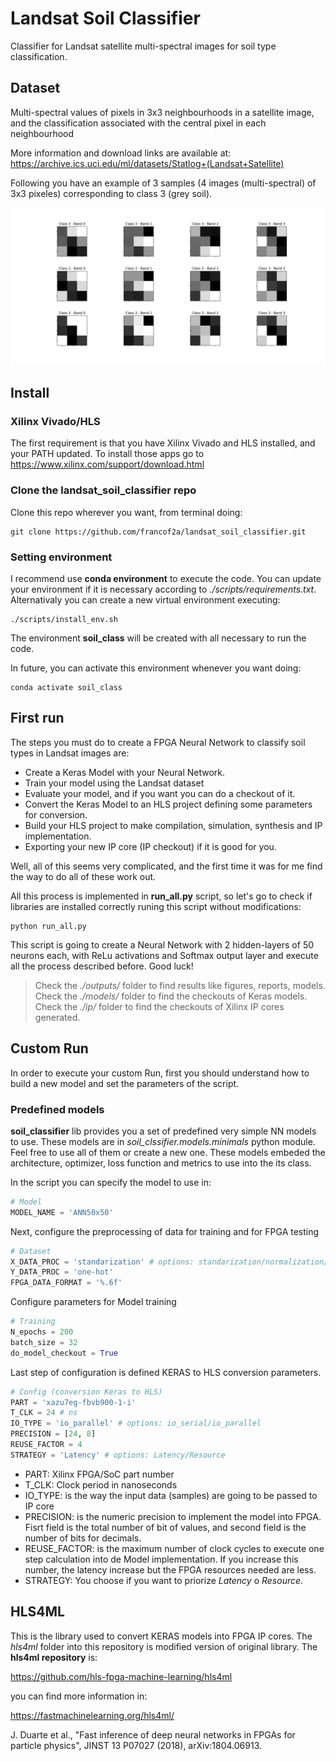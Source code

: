 # Landsat Soil Classifier
Classifier for Landsat satellite multi-spectral images for soil type classification.

## Dataset
Multi-spectral values of pixels in 3x3 neighbourhoods in a satellite image, and the classification associated with the central pixel in each neighbourhood

More information and download links are available at:
https://archive.ics.uci.edu/ml/datasets/Statlog+(Landsat+Satellite)

Following you have an example of 3 samples (4 images (multi-spectral) of 3x3 pixeles) corresponding to class 3 (grey soil).

![](./figs/somesamples.png)


## Install

### Xilinx Vivado/HLS
The first requirement is that you have Xilinx Vivado and HLS installed, and your PATH updated.
To install those apps go to https://www.xilinx.com/support/download.html

### Clone the landsat_soil_classifier repo
Clone this repo wherever you want, from terminal doing:
```
git clone https://github.com/francof2a/landsat_soil_classifier.git
```

### Setting environment
I recommend use **conda environment** to execute the code. You can update your environment if it is necessary according to *./scripts/requirements.txt*.
Alternativaly you can create a new virtual environment executing:
```
./scripts/install_env.sh
```
The environment **soil_class** will be created with all necessary to run the code.

In future, you can activate this environment whenever you want doing:
```
conda activate soil_class
```

## First run
The steps you must do to create a FPGA Neural Network to classify soil types in Landsat images are:
- Create a Keras Model with your Neural Network.
- Train your model using the Landsat dataset
- Evaluate your model, and if you want you can do a checkout of it.
- Convert the Keras Model to an HLS project defining some parameters for conversion.
- Build your HLS project to make compilation, simulation, synthesis and IP implementation.
- Exporting your new IP core (IP checkout) if it is good for you.

Well, all of this seems very complicated, and the first time it was for me find the way to do all of these work out.

All this process is implemented in **run_all.py** script, so let's go to check if libraries are installed correctly runing this script without modifications:
```
python run_all.py
```
This script is going to create a Neural Network with 2 hidden-layers of 50 neurons each, with ReLu activations and Softmax output layer and execute all the process described before.
Good luck!

> Check the *./outputs/* folder to find results like figures, reports, models.<br>
> Check the *./models/* folder to find the checkouts of Keras models.<br>
> Check the *./ip/* folder to find the checkouts of Xilinx IP cores generated.<br>


## Custom Run
In order to execute your custom Run, first you should understand how to build a new model and set the parameters of the script.

### Predefined models
**soil_classifier** lib provides you a set of predefined very simple NN models to use. These models are in *soil_clssifier.models.minimals* python module. Feel free to use all of them or create a new one. These models embeded the architecture, optimizer, loss function and metrics to use into the its class.

In the script you can specify the model to use in:
```python
# Model
MODEL_NAME = 'ANN50x50'
```

Next, configure the preprocessing of data for training and for FPGA testing
```python
# Dataset
X_DATA_PROC = 'standarization' # options: standarization/normalization/original
Y_DATA_PROC = 'one-hot'
FPGA_DATA_FORMAT = '%.6f'
```

Configure parameters for Model training
```python
# Training
N_epochs = 200
batch_size = 32
do_model_checkout = True
```
Last step of configuration is defined KERAS to HLS conversion parameters.
```python
# Config (conversion Keras to HLS)
PART = 'xazu7eg-fbvb900-1-i'
T_CLK = 24 # ns
IO_TYPE = 'io_parallel' # options: io_serial/io_parallel
PRECISION = [24, 8]
REUSE_FACTOR = 4
STRATEGY = 'Latency' # options: Latency/Resource
```
- PART: Xilinx FPGA/SoC part number
- T_CLK: Clock period in nanoseconds
- IO_TYPE: is the way the input data (samples) are going to be passed to IP core
- PRECISION: is the numeric precision to implement the model into FPGA. Fisrt field is the total number of bit of values, and second field is the number of bits for decimals.
- REUSE_FACTOR: is the maximum number of clock cycles to execute one step calculation into de Model implementation. If you increase this number, the latency increase but the FPGA resources needed are less.
- STRATEGY: You choose if you want to priorize *Latency* o *Resource*.

## HLS4ML
This is the library used to convert KERAS models into FPGA IP cores. The *hls4ml* folder into this repository is modified version of original library.
The **hls4ml repository** is: 

https://github.com/hls-fpga-machine-learning/hls4ml

you can find more information in:

https://fastmachinelearning.org/hls4ml/

J. Duarte et al., "Fast inference of deep neural networks in FPGAs for particle physics", JINST 13 P07027 (2018), arXiv:1804.06913.

